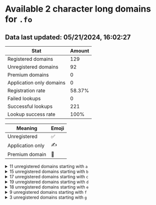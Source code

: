 # Available 2 character long domains for `.fo`

## Data last updated: 05/21/2024, 16:02:27

|Stat|Amount|
|--|--|
|Registered domains|129|
|Unregistered domains|92|
|Premium domains|0|
|Application only domains|0|
|Registration rate|58.37%|
|Failed lookups|0|
|Successful lookups|221|
|Lookup success rate|100%|


|Meaning|Emoji|
|--|--|
|Unregistered|:white_check_mark:|
|Application only|:writing_hand:|
|Premium domain|:gem:|

<details>
<summary>11 unregistered domains starting with <bold><code>a</code></bold></summary>

|Type|Domain|
|--|--|
|:white_check_mark:|`a0.fo`|
|:white_check_mark:|`a1.fo`|
|:white_check_mark:|`a2.fo`|
|:white_check_mark:|`a3.fo`|
|:white_check_mark:|`a5.fo`|
|:white_check_mark:|`a6.fo`|
|:white_check_mark:|`a7.fo`|
|:white_check_mark:|`a8.fo`|
|:white_check_mark:|`a9.fo`|
|:white_check_mark:|`aj.fo`|
|:white_check_mark:|`av.fo`|
</details>
<details>
<summary>15 unregistered domains starting with <bold><code>b</code></bold></summary>

|Type|Domain|
|--|--|
|:white_check_mark:|`b0.fo`|
|:white_check_mark:|`b1.fo`|
|:white_check_mark:|`b3.fo`|
|:white_check_mark:|`b4.fo`|
|:white_check_mark:|`b5.fo`|
|:white_check_mark:|`b6.fo`|
|:white_check_mark:|`b7.fo`|
|:white_check_mark:|`b8.fo`|
|:white_check_mark:|`b9.fo`|
|:white_check_mark:|`bc.fo`|
|:white_check_mark:|`bo.fo`|
|:white_check_mark:|`br.fo`|
|:white_check_mark:|`bx.fo`|
|:white_check_mark:|`by.fo`|
|:white_check_mark:|`bz.fo`|
</details>
<details>
<summary>17 unregistered domains starting with <bold><code>c</code></bold></summary>

|Type|Domain|
|--|--|
|:white_check_mark:|`c0.fo`|
|:white_check_mark:|`c1.fo`|
|:white_check_mark:|`c3.fo`|
|:white_check_mark:|`c4.fo`|
|:white_check_mark:|`c6.fo`|
|:white_check_mark:|`c7.fo`|
|:white_check_mark:|`c8.fo`|
|:white_check_mark:|`c9.fo`|
|:white_check_mark:|`cb.fo`|
|:white_check_mark:|`cc.fo`|
|:white_check_mark:|`ch.fo`|
|:white_check_mark:|`ck.fo`|
|:white_check_mark:|`cr.fo`|
|:white_check_mark:|`cs.fo`|
|:white_check_mark:|`ct.fo`|
|:white_check_mark:|`cy.fo`|
|:white_check_mark:|`cz.fo`|
</details>
<details>
<summary>19 unregistered domains starting with <bold><code>d</code></bold></summary>

|Type|Domain|
|--|--|
|:white_check_mark:|`d0.fo`|
|:white_check_mark:|`d1.fo`|
|:white_check_mark:|`d2.fo`|
|:white_check_mark:|`d3.fo`|
|:white_check_mark:|`d4.fo`|
|:white_check_mark:|`d5.fo`|
|:white_check_mark:|`d6.fo`|
|:white_check_mark:|`d7.fo`|
|:white_check_mark:|`d8.fo`|
|:white_check_mark:|`d9.fo`|
|:white_check_mark:|`dd.fo`|
|:white_check_mark:|`dh.fo`|
|:white_check_mark:|`dk.fo`|
|:white_check_mark:|`dl.fo`|
|:white_check_mark:|`dm.fo`|
|:white_check_mark:|`do.fo`|
|:white_check_mark:|`ds.fo`|
|:white_check_mark:|`dt.fo`|
|:white_check_mark:|`dw.fo`|
</details>
<details>
<summary>18 unregistered domains starting with <bold><code>e</code></bold></summary>

|Type|Domain|
|--|--|
|:white_check_mark:|`e0.fo`|
|:white_check_mark:|`e1.fo`|
|:white_check_mark:|`e3.fo`|
|:white_check_mark:|`e4.fo`|
|:white_check_mark:|`e5.fo`|
|:white_check_mark:|`e6.fo`|
|:white_check_mark:|`e7.fo`|
|:white_check_mark:|`e8.fo`|
|:white_check_mark:|`e9.fo`|
|:white_check_mark:|`ee.fo`|
|:white_check_mark:|`ef.fo`|
|:white_check_mark:|`eo.fo`|
|:white_check_mark:|`ep.fo`|
|:white_check_mark:|`eq.fo`|
|:white_check_mark:|`er.fo`|
|:white_check_mark:|`es.fo`|
|:white_check_mark:|`et.fo`|
|:white_check_mark:|`eu.fo`|
</details>
<details>
<summary>9 unregistered domains starting with <bold><code>f</code></bold></summary>

|Type|Domain|
|--|--|
|:white_check_mark:|`f2.fo`|
|:white_check_mark:|`f3.fo`|
|:white_check_mark:|`f6.fo`|
|:white_check_mark:|`f7.fo`|
|:white_check_mark:|`f8.fo`|
|:white_check_mark:|`f9.fo`|
|:white_check_mark:|`fh.fo`|
|:white_check_mark:|`fl.fo`|
|:white_check_mark:|`fv.fo`|
</details>
<details>
<summary>3 unregistered domains starting with <bold><code>g</code></bold></summary>

|Type|Domain|
|--|--|
|:white_check_mark:|`ga.fo`|
|:white_check_mark:|`gb.fo`|
|:white_check_mark:|`gc.fo`|
</details>